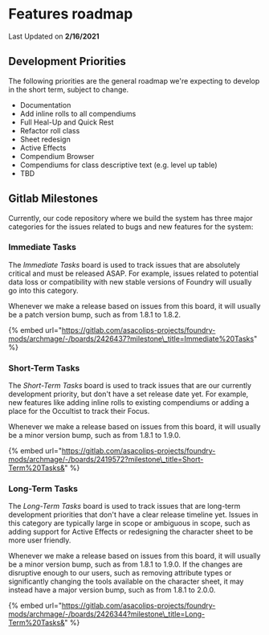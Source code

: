 # Features roadmap

Last Updated on **2/16/2021**

## Development Priorities

The following priorities are the general roadmap we're expecting to develop in the short term, subject to change.

* Documentation
* Add inline rolls to all compendiums
* Full Heal-Up and Quick Rest
* Refactor roll class
* Sheet redesign
* Active Effects
* Compendium Browser
* Compendiums for class descriptive text \(e.g. level up table\)
* TBD

## Gitlab Milestones

Currently, our code repository where we build the system has three major categories for the issues related to bugs and new features for the system:

### Immediate Tasks

The _Immediate Tasks_ board is used to track issues that are absolutely critical and must be released ASAP. For example, issues related to potential data loss or compatibility with new stable versions of Foundry will usually go into this category.

Whenever we make a release based on issues from this board, it will usually be a patch version bump, such as from 1.8.1 to 1.8.2.

{% embed url="https://gitlab.com/asacolips-projects/foundry-mods/archmage/-/boards/2426437?milestone\_title=Immediate%20Tasks" %}

### Short-Term Tasks

The _Short-Term Tasks_ board is used to track issues that are our currently development priority, but don't have a set release date yet. For example, new features like adding inline rolls to existing compendiums or adding a place for the Occultist to track their Focus.

Whenever we make a release based on issues from this board, it will usually be a minor version bump, such as from 1.8.1 to 1.9.0.

{% embed url="https://gitlab.com/asacolips-projects/foundry-mods/archmage/-/boards/2419572?milestone\_title=Short-Term%20Tasks&" %}

### Long-Term Tasks

The _Long-Term Tasks_ board is used to track issues that are long-term development priorities that don't have a clear release timeline yet. Issues in this category are typically large in scope or ambiguous in scope, such as adding support for Active Effects or redesigning the character sheet to be more user friendly.

Whenever we make a release based on issues from this board, it will usually be a minor version bump, such as from 1.8.1 to 1.9.0. If the changes are disruptive enough to our users, such as removing attribute types or significantly changing the tools available on the character sheet, it may instead have a major version bump, such as from 1.8.1 to 2.0.0.

{% embed url="https://gitlab.com/asacolips-projects/foundry-mods/archmage/-/boards/2426344?milestone\_title=Long-Term%20Tasks&" %}



